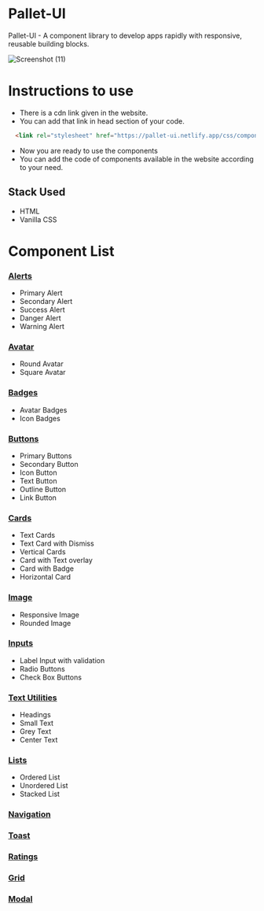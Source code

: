 # Pallet-UI
Pallet-UI - A component library to develop apps rapidly with responsive, reusable building blocks.


![Screenshot (11)](https://user-images.githubusercontent.com/66819239/154797486-445198f6-500a-4906-91ba-94a515929e25.png)

# Instructions to use
- There is a cdn link given in the website.
- You can add that link in head section of your code.
```html
  <link rel="stylesheet" href="https://pallet-ui.netlify.app/css/component.css">
```
- Now you are ready to use the components
- You can add the code of components available in the website according to your need.

## Stack Used
- HTML
- Vanilla CSS

# Component List 

### [Alerts](https://pallet-ui.netlify.app/components/alert/alert)
-  Primary Alert
-  Secondary Alert
-  Success Alert
-  Danger Alert
-  Warning Alert

### [Avatar](https://pallet-ui.netlify.app/components/avatar/avatar)
- Round Avatar
- Square Avatar

### [Badges](https://pallet-ui.netlify.app/components/badges/badges)
- Avatar Badges
- Icon Badges

### [Buttons](https://pallet-ui.netlify.app/components/button/button)
- Primary Buttons
- Secondary Button
- Icon Button
- Text Button
- Outline Button
- Link Button

### [Cards](https://pallet-ui.netlify.app/components/card/card)
- Text Cards
- Text Card with Dismiss
- Vertical Cards 
- Card with Text overlay 
- Card with Badge
- Horizontal Card

### [Image](https://pallet-ui.netlify.app/components/images/images)
- Responsive Image
- Rounded Image

### [Inputs](https://pallet-ui.netlify.app/components/input/input)
- Label Input with validation
- Radio Buttons
- Check Box Buttons

### [Text Utilities](https://pallet-ui.netlify.app/components/text-utility/text-utility)
- Headings
- Small Text
- Grey Text
- Center Text

### [Lists](https://pallet-ui.netlify.app/components/list/list)
- Ordered List 
- Unordered List
- Stacked List

### [Navigation](https://pallet-ui.netlify.app/components/navigation/navigation)
### [Toast](https://pallet-ui.netlify.app/components/toast/toast)
### [Ratings](https://pallet-ui.netlify.app/components/ratings/ratings)
### [Grid](https://pallet-ui.netlify.app/components/grid/grid)
### [Modal](https://pallet-ui.netlify.app/components/modal/modal)
